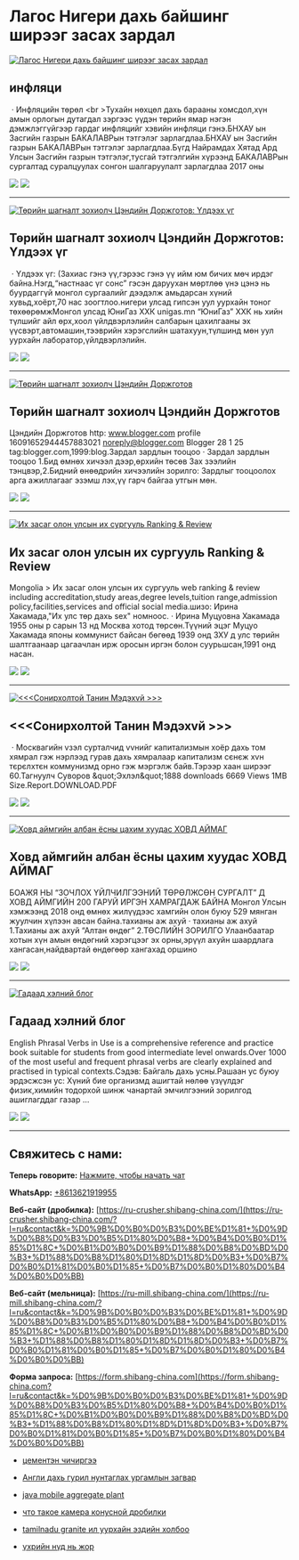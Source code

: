 # Лагос Нигери дахь байшинг ширээг засах зардал

<a href="https://swt.shibang-china.com/?l=ru&img&k=%D0%9B%D0%B0%D0%B3%D0%BE%D1%81+%D0%9D%D0%B8%D0%B3%D0%B5%D1%80%D0%B8+%D0%B4%D0%B0%D1%85%D1%8C+%D0%B1%D0%B0%D0%B9%D1%88%D0%B8%D0%BD%D0%B3+%D1%88%D0%B8%D1%80%D1%8D%D1%8D%D0%B3+%D0%B7%D0%B0%D1%81%D0%B0%D1%85+%D0%B7%D0%B0%D1%80%D0%B4%D0%B0%D0%BB" target="_blank">![Лагос Нигери дахь байшинг ширээг засах зардал](http://static.shibang-china.com/all-800x300/349.jpg)</a>

## инфляци
&nbsp;&#0183;&#32;Инфляцийн төрөл &lt;br &gt;Тухайн нөхцөл дахь барааны хомсдол,хүн амын орлогын дутагдал зэргээс үүдэн төрийн ямар нэгэн дэмжлэггүйгээр гардаг инфляцийг хэвийн инфляци гэнэ.БНХАУ ын Засгийн газрын БАКАЛАВРын тэтгэлэг зарлагдлаа.БНХАУ ын Засгийн газрын БАКАЛАВРын тэтгэлэг зарлагдлаа.Бүгд Найрамдах Хятад Ард Улсын Засгийн газрын тэтгэлэг,тусгай тэтгэлгийн хүрээнд БАКАЛАВРын сургалтад суралцуулах сонгон шалгаруулалт зарлагдлаа 2017 оны


<a href="https://whatsapp.shibangsoft.com/WhatsApp.php" target="_blank" title="WhatsApp">![](http://static.shibang-china.com/icon/whatsapp.png)</a> <a href="https://swt.shibang-china.com/?l=ru&icon&k=%D0%9B%D0%B0%D0%B3%D0%BE%D1%81+%D0%9D%D0%B8%D0%B3%D0%B5%D1%80%D0%B8+%D0%B4%D0%B0%D1%85%D1%8C+%D0%B1%D0%B0%D0%B9%D1%88%D0%B8%D0%BD%D0%B3+%D1%88%D0%B8%D1%80%D1%8D%D1%8D%D0%B3+%D0%B7%D0%B0%D1%81%D0%B0%D1%85+%D0%B7%D0%B0%D1%80%D0%B4%D0%B0%D0%BB" target="_blank">![](http://static.shibang-china.com/icon/chat-ru.png)</a>

---

<a href="https://swt.shibang-china.com/?l=ru&img&k=%D0%9B%D0%B0%D0%B3%D0%BE%D1%81+%D0%9D%D0%B8%D0%B3%D0%B5%D1%80%D0%B8+%D0%B4%D0%B0%D1%85%D1%8C+%D0%B1%D0%B0%D0%B9%D1%88%D0%B8%D0%BD%D0%B3+%D1%88%D0%B8%D1%80%D1%8D%D1%8D%D0%B3+%D0%B7%D0%B0%D1%81%D0%B0%D1%85+%D0%B7%D0%B0%D1%80%D0%B4%D0%B0%D0%BB" target="_blank">![Төрийн шагналт зохиолч Цэндийн Доржготов: Үлдээх үг](http://static.shibang-china.com/all-800x300/1345.jpg)</a>

## Төрийн шагналт зохиолч Цэндийн Доржготов: Үлдээх үг
&nbsp;&#0183;&#32;Үлдээх үг: (Захиас гэнэ үү,гэрээс гэнэ үү ийм юм бичих мөч ирдэг байна.Нэгд,“настнаас үг сонс” гэсэн даруухан мөртлөө үнэ цэнэ нь буурдаггүй монгол сургаалийг дээдэлж амьдарсан хүний хувьд,хоёрт,70 нас зоогтлоо.нигери улсад гипсэн уул уурхайн тоног төхөөрөмжМонгол улсад ЮниГаз ХХК unigas.mn “ЮниГаз” ХХК нь хийн түлшийг айл өрх,хоол үйлдвэрлэлийн салбарын цахилгааны эх үүсвэрт,автомашин,тээврийн хэрэгслийн шатахуун,түлшинд мөн уул уурхайн лаборатор,үйлдвэрлэлийн.


<a href="https://whatsapp.shibangsoft.com/WhatsApp.php" target="_blank" title="WhatsApp">![](http://static.shibang-china.com/icon/whatsapp.png)</a> <a href="https://swt.shibang-china.com/?l=ru&icon&k=%D0%9B%D0%B0%D0%B3%D0%BE%D1%81+%D0%9D%D0%B8%D0%B3%D0%B5%D1%80%D0%B8+%D0%B4%D0%B0%D1%85%D1%8C+%D0%B1%D0%B0%D0%B9%D1%88%D0%B8%D0%BD%D0%B3+%D1%88%D0%B8%D1%80%D1%8D%D1%8D%D0%B3+%D0%B7%D0%B0%D1%81%D0%B0%D1%85+%D0%B7%D0%B0%D1%80%D0%B4%D0%B0%D0%BB" target="_blank">![](http://static.shibang-china.com/icon/chat-ru.png)</a>

---

<a href="https://swt.shibang-china.com/?l=ru&img&k=%D0%9B%D0%B0%D0%B3%D0%BE%D1%81+%D0%9D%D0%B8%D0%B3%D0%B5%D1%80%D0%B8+%D0%B4%D0%B0%D1%85%D1%8C+%D0%B1%D0%B0%D0%B9%D1%88%D0%B8%D0%BD%D0%B3+%D1%88%D0%B8%D1%80%D1%8D%D1%8D%D0%B3+%D0%B7%D0%B0%D1%81%D0%B0%D1%85+%D0%B7%D0%B0%D1%80%D0%B4%D0%B0%D0%BB" target="_blank">![Төрийн шагналт зохиолч Цэндийн Доржготов](http://static.shibang-china.com/all-800x300/1045.jpg)</a>

## Төрийн шагналт зохиолч Цэндийн Доржготов
Цэндийн Доржготов http: www.blogger.com profile 16091652944457883021 noreply@blogger.com Blogger 28 1 25 tag:blogger.com,1999:blog.Зардал зардлын тооцоо&nbsp;&#0183;&#32;Зардал зардлын тооцоо 1.Бид өмнөх хичээл дээр,өрхийн төсөв Зах зээлийн тэнцвэр,2.Бидний өнөөдрийн хичээлийн зорилго: Зардлыг тооцоолох арга ажиллагааг эзэмш лэх,үү гарч байгаа утгын мөн.


<a href="https://whatsapp.shibangsoft.com/WhatsApp.php" target="_blank" title="WhatsApp">![](http://static.shibang-china.com/icon/whatsapp.png)</a> <a href="https://swt.shibang-china.com/?l=ru&icon&k=%D0%9B%D0%B0%D0%B3%D0%BE%D1%81+%D0%9D%D0%B8%D0%B3%D0%B5%D1%80%D0%B8+%D0%B4%D0%B0%D1%85%D1%8C+%D0%B1%D0%B0%D0%B9%D1%88%D0%B8%D0%BD%D0%B3+%D1%88%D0%B8%D1%80%D1%8D%D1%8D%D0%B3+%D0%B7%D0%B0%D1%81%D0%B0%D1%85+%D0%B7%D0%B0%D1%80%D0%B4%D0%B0%D0%BB" target="_blank">![](http://static.shibang-china.com/icon/chat-ru.png)</a>

---

<a href="https://swt.shibang-china.com/?l=ru&img&k=%D0%9B%D0%B0%D0%B3%D0%BE%D1%81+%D0%9D%D0%B8%D0%B3%D0%B5%D1%80%D0%B8+%D0%B4%D0%B0%D1%85%D1%8C+%D0%B1%D0%B0%D0%B9%D1%88%D0%B8%D0%BD%D0%B3+%D1%88%D0%B8%D1%80%D1%8D%D1%8D%D0%B3+%D0%B7%D0%B0%D1%81%D0%B0%D1%85+%D0%B7%D0%B0%D1%80%D0%B4%D0%B0%D0%BB" target="_blank">![Их засаг олон улсын их сургууль Ranking &amp; Review](http://static.shibang-china.com/all-800x300/1210.jpg)</a>

## Их засаг олон улсын их сургууль Ranking &amp; Review
Mongolia &gt; Их засаг олон улсын их сургууль web ranking &amp; review including accreditation,study areas,degree levels,tuition range,admission policy,facilities,services and official social media.шизо: Ирина Хакамада,&quot;Их улс төр дахь sex&quot; номноос.&nbsp;&#0183;&#32;Ирина Муцуовна Хакамада 1955 оны р сарын 13 нд Москва хотод төрсөн.Түүний эцэг Муцуо Хакамада японы коммунист байсан бөгөөд 1939 онд ЗХУ д улс төрийн шалтгаанаар цагаачлан ирж оросын иргэн болон суурьшсан,1991 онд насан.


<a href="https://whatsapp.shibangsoft.com/WhatsApp.php" target="_blank" title="WhatsApp">![](http://static.shibang-china.com/icon/whatsapp.png)</a> <a href="https://swt.shibang-china.com/?l=ru&icon&k=%D0%9B%D0%B0%D0%B3%D0%BE%D1%81+%D0%9D%D0%B8%D0%B3%D0%B5%D1%80%D0%B8+%D0%B4%D0%B0%D1%85%D1%8C+%D0%B1%D0%B0%D0%B9%D1%88%D0%B8%D0%BD%D0%B3+%D1%88%D0%B8%D1%80%D1%8D%D1%8D%D0%B3+%D0%B7%D0%B0%D1%81%D0%B0%D1%85+%D0%B7%D0%B0%D1%80%D0%B4%D0%B0%D0%BB" target="_blank">![](http://static.shibang-china.com/icon/chat-ru.png)</a>

---

<a href="https://swt.shibang-china.com/?l=ru&img&k=%D0%9B%D0%B0%D0%B3%D0%BE%D1%81+%D0%9D%D0%B8%D0%B3%D0%B5%D1%80%D0%B8+%D0%B4%D0%B0%D1%85%D1%8C+%D0%B1%D0%B0%D0%B9%D1%88%D0%B8%D0%BD%D0%B3+%D1%88%D0%B8%D1%80%D1%8D%D1%8D%D0%B3+%D0%B7%D0%B0%D1%81%D0%B0%D1%85+%D0%B7%D0%B0%D1%80%D0%B4%D0%B0%D0%BB" target="_blank">![&lt;&lt;&lt;Сонирхолтой Танин Мэдэхvй &gt;&gt;&gt;](http://static.shibang-china.com/all-800x300/1488.jpg)</a>

## &lt;&lt;&lt;Сонирхолтой Танин Мэдэхvй &gt;&gt;&gt;
&nbsp;&#0183;&#32;Москвагийн vзэл сурталчид vvнийг капитализмын хоёр дахь том хямрал гэж нэрлээд гурав дахь хямралаар капитализм сєнєж хvн тєрєлхтєн коммунизмд орно гэж мэргэлж байв.Тэрээр хаан ширээг 60.Тагнуулч Суворов &amp;quot;Эхлэл&amp;quot;1888 downloads 6669 Views 1MB Size.Report.DOWNLOAD.PDF


<a href="https://whatsapp.shibangsoft.com/WhatsApp.php" target="_blank" title="WhatsApp">![](http://static.shibang-china.com/icon/whatsapp.png)</a> <a href="https://swt.shibang-china.com/?l=ru&icon&k=%D0%9B%D0%B0%D0%B3%D0%BE%D1%81+%D0%9D%D0%B8%D0%B3%D0%B5%D1%80%D0%B8+%D0%B4%D0%B0%D1%85%D1%8C+%D0%B1%D0%B0%D0%B9%D1%88%D0%B8%D0%BD%D0%B3+%D1%88%D0%B8%D1%80%D1%8D%D1%8D%D0%B3+%D0%B7%D0%B0%D1%81%D0%B0%D1%85+%D0%B7%D0%B0%D1%80%D0%B4%D0%B0%D0%BB" target="_blank">![](http://static.shibang-china.com/icon/chat-ru.png)</a>

---

<a href="https://swt.shibang-china.com/?l=ru&img&k=%D0%9B%D0%B0%D0%B3%D0%BE%D1%81+%D0%9D%D0%B8%D0%B3%D0%B5%D1%80%D0%B8+%D0%B4%D0%B0%D1%85%D1%8C+%D0%B1%D0%B0%D0%B9%D1%88%D0%B8%D0%BD%D0%B3+%D1%88%D0%B8%D1%80%D1%8D%D1%8D%D0%B3+%D0%B7%D0%B0%D1%81%D0%B0%D1%85+%D0%B7%D0%B0%D1%80%D0%B4%D0%B0%D0%BB" target="_blank">![Ховд аймгийн албан ёсны цахим хуудас ХОВД АЙМАГ](http://static.shibang-china.com/all-800x300/582.jpg)</a>

## Ховд аймгийн албан ёсны цахим хуудас ХОВД АЙМАГ
БОАЖЯ НЫ “ЗОЧЛОХ ҮЙЛЧИЛГЭЭНИЙ ТӨРӨЛЖСӨН СУРГАЛТ” Д ХОВД АЙМГИЙН 200 ГАРУЙ ИРГЭН ХАМРАГДАЖ БАЙНА Монгол Улсын хэмжээнд 2018 онд өмнөх жилүүдээс хамгийн олон буюу 529 мянган жуулчин хүлээн авсан байна.тахианы аж ахуй&nbsp;&#0183;&#32;тахианы аж ахуй 1.Тахианы аж ахуй “Алтан өндөг” 2.ТӨСЛИЙН ЗОРИЛГО Улаанбаатар хотын хүн амын өндөгний хэрэгцээг эх орны,эрүүл ахуйн шаардлага хангасан,найдвартай өндөгөөр хангахад оршино


<a href="https://whatsapp.shibangsoft.com/WhatsApp.php" target="_blank" title="WhatsApp">![](http://static.shibang-china.com/icon/whatsapp.png)</a> <a href="https://swt.shibang-china.com/?l=ru&icon&k=%D0%9B%D0%B0%D0%B3%D0%BE%D1%81+%D0%9D%D0%B8%D0%B3%D0%B5%D1%80%D0%B8+%D0%B4%D0%B0%D1%85%D1%8C+%D0%B1%D0%B0%D0%B9%D1%88%D0%B8%D0%BD%D0%B3+%D1%88%D0%B8%D1%80%D1%8D%D1%8D%D0%B3+%D0%B7%D0%B0%D1%81%D0%B0%D1%85+%D0%B7%D0%B0%D1%80%D0%B4%D0%B0%D0%BB" target="_blank">![](http://static.shibang-china.com/icon/chat-ru.png)</a>

---

<a href="https://swt.shibang-china.com/?l=ru&img&k=%D0%9B%D0%B0%D0%B3%D0%BE%D1%81+%D0%9D%D0%B8%D0%B3%D0%B5%D1%80%D0%B8+%D0%B4%D0%B0%D1%85%D1%8C+%D0%B1%D0%B0%D0%B9%D1%88%D0%B8%D0%BD%D0%B3+%D1%88%D0%B8%D1%80%D1%8D%D1%8D%D0%B3+%D0%B7%D0%B0%D1%81%D0%B0%D1%85+%D0%B7%D0%B0%D1%80%D0%B4%D0%B0%D0%BB" target="_blank">![Гадаад хэлний блог](http://static.shibang-china.com/all-800x300/1323.jpg)</a>

## Гадаад хэлний блог
English Phrasal Verbs in Use is a comprehensive reference and practice book suitable for students from good intermediate level onwards.Over 1000 of the most useful and frequent phrasal verbs are clearly explained and practised in typical contexts.Сэдэв: Байгаль дахь усны.Рашаан ус буюу эрдэсжсэн ус: Хүний бие организмд ашигтай нөлөө үзүүлдэг физик,химийн тодорхой шинж чанартай эмчилгээний зорилгод ашиглагддаг газар …


<a href="https://whatsapp.shibangsoft.com/WhatsApp.php" target="_blank" title="WhatsApp">![](http://static.shibang-china.com/icon/whatsapp.png)</a> <a href="https://swt.shibang-china.com/?l=ru&icon&k=%D0%9B%D0%B0%D0%B3%D0%BE%D1%81+%D0%9D%D0%B8%D0%B3%D0%B5%D1%80%D0%B8+%D0%B4%D0%B0%D1%85%D1%8C+%D0%B1%D0%B0%D0%B9%D1%88%D0%B8%D0%BD%D0%B3+%D1%88%D0%B8%D1%80%D1%8D%D1%8D%D0%B3+%D0%B7%D0%B0%D1%81%D0%B0%D1%85+%D0%B7%D0%B0%D1%80%D0%B4%D0%B0%D0%BB" target="_blank">![](http://static.shibang-china.com/icon/chat-ru.png)</a>

---
## Свяжитесь с нами:

**Теперь говорите:** [Нажмите, чтобы начать чат](https://swt.shibang-china.com?l=ru&contact&k=%D0%9B%D0%B0%D0%B3%D0%BE%D1%81+%D0%9D%D0%B8%D0%B3%D0%B5%D1%80%D0%B8+%D0%B4%D0%B0%D1%85%D1%8C+%D0%B1%D0%B0%D0%B9%D1%88%D0%B8%D0%BD%D0%B3+%D1%88%D0%B8%D1%80%D1%8D%D1%8D%D0%B3+%D0%B7%D0%B0%D1%81%D0%B0%D1%85+%D0%B7%D0%B0%D1%80%D0%B4%D0%B0%D0%BB)

**WhatsApp:**  [+8613621919955](https://whatsapp.shibangsoft.com/WhatsApp.php)

**Веб-сайт (дробилка):** [https://ru-crusher.shibang-china.com/](https://ru-crusher.shibang-china.com/?l=ru&contact&k=%D0%9B%D0%B0%D0%B3%D0%BE%D1%81+%D0%9D%D0%B8%D0%B3%D0%B5%D1%80%D0%B8+%D0%B4%D0%B0%D1%85%D1%8C+%D0%B1%D0%B0%D0%B9%D1%88%D0%B8%D0%BD%D0%B3+%D1%88%D0%B8%D1%80%D1%8D%D1%8D%D0%B3+%D0%B7%D0%B0%D1%81%D0%B0%D1%85+%D0%B7%D0%B0%D1%80%D0%B4%D0%B0%D0%BB)

**Веб-сайт (мельница):** [https://ru-mill.shibang-china.com/](https://ru-mill.shibang-china.com/?l=ru&contact&k=%D0%9B%D0%B0%D0%B3%D0%BE%D1%81+%D0%9D%D0%B8%D0%B3%D0%B5%D1%80%D0%B8+%D0%B4%D0%B0%D1%85%D1%8C+%D0%B1%D0%B0%D0%B9%D1%88%D0%B8%D0%BD%D0%B3+%D1%88%D0%B8%D1%80%D1%8D%D1%8D%D0%B3+%D0%B7%D0%B0%D1%81%D0%B0%D1%85+%D0%B7%D0%B0%D1%80%D0%B4%D0%B0%D0%BB)

**Форма запроса:** [https://form.shibang-china.com](https://form.shibang-china.com?l=ru&contact&k=%D0%9B%D0%B0%D0%B3%D0%BE%D1%81+%D0%9D%D0%B8%D0%B3%D0%B5%D1%80%D0%B8+%D0%B4%D0%B0%D1%85%D1%8C+%D0%B1%D0%B0%D0%B9%D1%88%D0%B8%D0%BD%D0%B3+%D1%88%D0%B8%D1%80%D1%8D%D1%8D%D0%B3+%D0%B7%D0%B0%D1%81%D0%B0%D1%85+%D0%B7%D0%B0%D1%80%D0%B4%D0%B0%D0%BB)

* [цементэн чичиргээ](../129/%D1%86%D0%B5%D0%BC%D0%B5%D0%BD%D1%82%D1%8D%D0%BD%20%D1%87%D0%B8%D1%87%D0%B8%D1%80%D0%B3%D1%8D%D1%8D.md)

* [Англи дахь гурил нунтаглах ургамлын загвар](../130/%D0%90%D0%BD%D0%B3%D0%BB%D0%B8%20%D0%B4%D0%B0%D1%85%D1%8C%20%D0%B3%D1%83%D1%80%D0%B8%D0%BB%20%D0%BD%D1%83%D0%BD%D1%82%D0%B0%D0%B3%D0%BB%D0%B0%D1%85%20%D1%83%D1%80%D0%B3%D0%B0%D0%BC%D0%BB%D1%8B%D0%BD%20%D0%B7%D0%B0%D0%B3%D0%B2%D0%B0%D1%80.md)

* [java mobile aggregate plant](../128/java%20mobile%20aggregate%20plant.md)

* [что такое камера конусной дробилки](../126/%D1%87%D1%82%D0%BE%20%D1%82%D0%B0%D0%BA%D0%BE%D0%B5%20%D0%BA%D0%B0%D0%BC%D0%B5%D1%80%D0%B0%20%D0%BA%D0%BE%D0%BD%D1%83%D1%81%D0%BD%D0%BE%D0%B9%20%D0%B4%D1%80%D0%BE%D0%B1%D0%B8%D0%BB%D0%BA%D0%B8.md)

* [tamilnadu granite ил уурхайн эздийн холбоо](../128/tamilnadu%20granite%20%D0%B8%D0%BB%20%D1%83%D1%83%D1%80%D1%85%D0%B0%D0%B9%D0%BD%20%D1%8D%D0%B7%D0%B4%D0%B8%D0%B9%D0%BD%20%D1%85%D0%BE%D0%BB%D0%B1%D0%BE%D0%BE.md)

* [үхрийн нүд нь жор](../126/%D2%AF%D1%85%D1%80%D0%B8%D0%B9%D0%BD%20%D0%BD%D2%AF%D0%B4%20%D0%BD%D1%8C%20%D0%B6%D0%BE%D1%80.md)